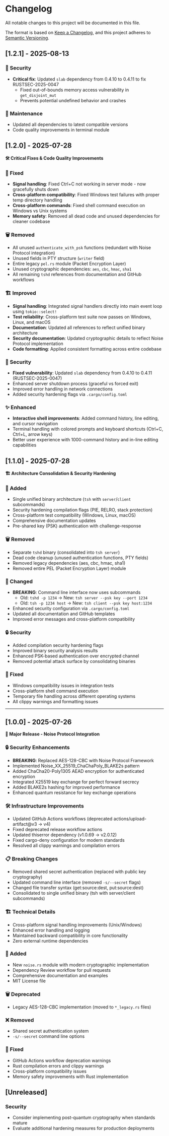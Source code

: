 # Changelog

All notable changes to this project will be documented in this file.

The format is based on [Keep a Changelog](https://keepachangelog.com/en/1.0.0/),
and this project adheres to [Semantic Versioning](https://semver.org/spec/v2.0.0.html).

## [1.2.1] - 2025-08-13

### 🔐 Security
- **Critical fix**: Updated `slab` dependency from 0.4.10 to 0.4.11 to fix RUSTSEC-2025-0047
  - Fixed out-of-bounds memory access vulnerability in `get_disjoint_mut`
  - Prevents potential undefined behavior and crashes

### 🔧 Maintenance
- Updated all dependencies to latest compatible versions
- Code quality improvements in terminal module

## [1.2.0] - 2025-07-28

**🛠️ Critical Fixes & Code Quality Improvements**

### 🔧 Fixed
- **Signal handling**: Fixed Ctrl+C not working in server mode - now gracefully shuts down
- **Cross-platform compatibility**: Fixed Windows test failures with proper temp directory handling
- **Cross-platform commands**: Fixed shell command execution on Windows vs Unix systems
- **Memory safety**: Removed all dead code and unused dependencies for cleaner codebase

### 🗑️ Removed
- All unused `authenticate_with_psk` functions (redundant with Noise Protocol integration)
- Unused fields in PTY structure (`writer` field)
- Entire legacy `pel.rs` module (Packet Encryption Layer)
- Unused cryptographic dependencies: `aes`, `cbc`, `hmac`, `sha1`
- All remaining `tshd` references from documentation and GitHub workflows

### 🏗️ Improved
- **Signal handling**: Integrated signal handlers directly into main event loop using `tokio::select!`
- **Test reliability**: Cross-platform test suite now passes on Windows, Linux, and macOS
- **Documentation**: Updated all references to reflect unified binary architecture
- **Security documentation**: Updated cryptographic details to reflect Noise Protocol implementation
- **Code formatting**: Applied consistent formatting across entire codebase

### 🔐 Security
- **Fixed vulnerability**: Updated `slab` dependency from 0.4.10 to 0.4.11 (RUSTSEC-2025-0047)
- Enhanced server shutdown process (graceful vs forced exit)
- Improved error handling in network connections
- Added security hardening flags via `.cargo/config.toml`

### ✨ Enhanced
- **Interactive shell improvements**: Added command history, line editing, and cursor navigation
- Terminal handling with colored prompts and keyboard shortcuts (Ctrl+C, Ctrl+L, arrow keys)
- Better user experience with 1000-command history and in-line editing capabilities

## [1.1.0] - 2025-07-28

**🏗️ Architecture Consolidation & Security Hardening**

### 🔧 Added
- Single unified binary architecture (`tsh` with `server`/`client` subcommands)
- Security hardening compilation flags (PIE, RELRO, stack protection)
- Cross-platform test compatibility (Windows, Linux, macOS)
- Comprehensive documentation updates
- Pre-shared key (PSK) authentication with challenge-response

### 🗑️ Removed
- Separate `tshd` binary (consolidated into `tsh server`)
- Dead code cleanup (unused authentication functions, PTY fields)
- Removed legacy dependencies (aes, cbc, hmac, sha1)
- Removed entire PEL (Packet Encryption Layer) module

### 🔧 Changed
- **BREAKING**: Command line interface now uses subcommands
  - Old: `tshd -p 1234` → New: `tsh server --psk key --port 1234`
  - Old: `tsh -p 1234 host` → New: `tsh client --psk key host:1234`
- Enhanced security configuration via `.cargo/config.toml`
- Updated all documentation and GitHub templates
- Improved error messages and cross-platform compatibility

### 🔒 Security
- Added compilation security hardening flags
- Improved binary security analysis results
- Enhanced PSK-based authentication over encrypted channel
- Removed potential attack surface by consolidating binaries

### 🐛 Fixed
- Windows compatibility issues in integration tests
- Cross-platform shell command execution
- Temporary file handling across different operating systems
- All clippy warnings and formatting issues

---

## [1.0.0] - 2025-07-26

**🚀 Major Release - Noise Protocol Integration**

### 🔒 Security Enhancements
- **BREAKING**: Replaced AES-128-CBC with Noise Protocol Framework
- Implemented Noise_XX_25519_ChaChaPoly_BLAKE2s pattern
- Added ChaCha20-Poly1305 AEAD encryption for authenticated encryption
- Integrated X25519 key exchange for perfect forward secrecy
- Added BLAKE2s hashing for improved performance
- Enhanced quantum resistance for key exchange operations

### 🛠️ Infrastructure Improvements
- Updated GitHub Actions workflows (deprecated actions/upload-artifact@v3 → v4)
- Fixed deprecated release workflow actions
- Updated thiserror dependency (v1.0.69 → v2.0.12)
- Fixed cargo-deny configuration for modern standards
- Resolved all clippy warnings and compilation errors

### 📋 Breaking Changes
- Removed shared secret authentication (replaced with public key cryptography)
- Updated command line interface (removed `-s/--secret` flags)
- Changed file transfer syntax (get:source:dest, put:source:dest)
- Consolidated to single unified binary (tsh with server/client subcommands)

### 🏗️ Technical Details
- Cross-platform signal handling improvements (Unix/Windows)
- Enhanced error handling and logging
- Maintained backward compatibility in core functionality
- Zero external runtime dependencies

### 🔧 Added
- New `noise.rs` module with modern cryptographic implementation
- Dependency Review workflow for pull requests
- Comprehensive documentation and examples
- MIT License file

### 🗑️ Deprecated
- Legacy AES-128-CBC implementation (moved to `*_legacy.rs` files)

### ❌ Removed
- Shared secret authentication system
- `-s/--secret` command line options

### 🔧 Fixed
- GitHub Actions workflow deprecation warnings
- Rust compilation errors and clippy warnings
- Cross-platform compatibility issues
- Memory safety improvements with Rust implementation

## [Unreleased]

### Security
- Consider implementing post-quantum cryptography when standards mature
- Evaluate additional hardening measures for production deployments
